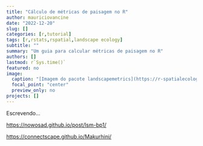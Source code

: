 ```yaml
---
title: "Cálculo de métricas de paisagem no R"
author: mauriciovancine
date: "2022-12-20"
slug: []
categories: [r,tutorial]
tags: [r,rstats,rspatial,landscape ecology]
subtitle: ""
summary: "Um guia para calcular métricas de paisagem no R"
authors: []
lastmod: r`Sys.time()`
featured: no
image:
  caption: "[Imagem do pacote landscapemetrics](https://r-spatialecology.github.io/landscapemetrics/)"
  focal_point: "center"
  preview_only: no
projects: []
---
```


Escrevendo...

https://nowosad.github.io/post/lsm-bp1/

https://connectscape.github.io/Makurhini/
